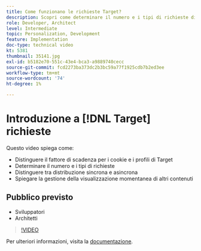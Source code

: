 ```yaml
---
title: Come funzionano le richieste Target?
description: Scopri come determinare il numero e i tipi di richieste di Adobe Target, distinguere tra distribuzione sincrona e asincrona e spiegare la gestione della visualizzazione momentanea di altri contenuti.
role: Developer, Architect
level: Intermediate
topic: Personalization, Development
feature: Implementation
doc-type: technical video
kt: 5381
thumbnail: 35141.jpg
exl-id: b5182e70-551c-43e4-bca3-a9889740cecc
source-git-commit: fcd2273ba373dc2b3bc59a77f1925cdb7b2ed3ee
workflow-type: tm+mt
source-wordcount: '74'
ht-degree: 1%

---
```


# Introduzione a [!DNL Target] richieste

Questo video spiega come:

* Distinguere il fattore di scadenza per i cookie e i profili di Target
* Determinare il numero e i tipi di richieste
* Distinguere tra distribuzione sincrona e asincrona
* Spiegare la gestione della visualizzazione momentanea di altri contenuti

## Pubblico previsto

* Sviluppatori
* Architetti

>[!VIDEO](https://video.tv.adobe.com/v/35141/?quality=12)

Per ulteriori informazioni, visita la [documentazione](https://experienceleague.adobe.com/docs/target/using/implement-target/implementing-target.html?lang=en).
